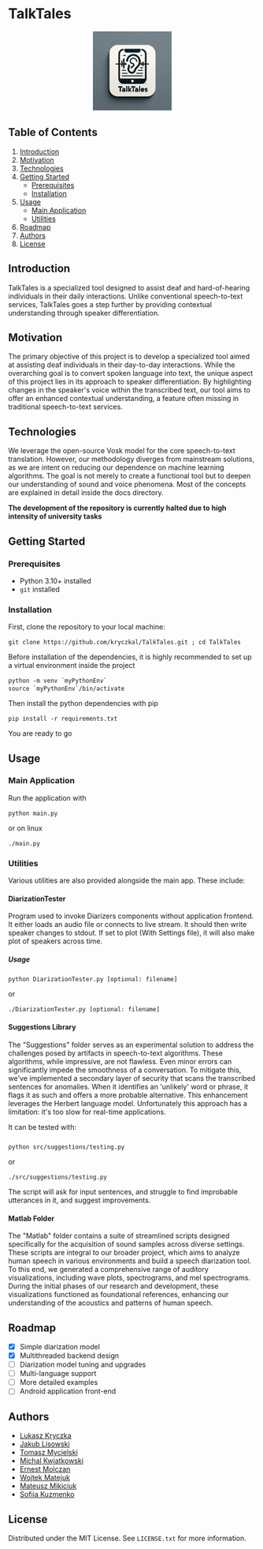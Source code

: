 
# TalkTales

<div align="center">
<img src="assets/logo_full.png" alt="Logo" width="160" height="160">
</div>

## Table of Contents
1. [Introduction](#introduction)
2. [Motivation](#motivation)
3. [Technologies](#technologies)
4. [Getting Started](#getting-started)
    - [Prerequisites](#prerequisites)
    - [Installation](#installation)
5. [Usage](#usage)
    - [Main Application](#main-application)
    - [Utilities](#utilities)
6. [Roadmap](#roadmap)
7. [Authors](#authors)
8. [License](#license)
## Introduction

TalkTales is a specialized tool designed to assist deaf and hard-of-hearing individuals in their daily interactions. 
Unlike conventional speech-to-text services, TalkTales goes a step further by providing contextual understanding through speaker differentiation.

## Motivation
The primary objective of this project is to develop a specialized tool aimed at assisting deaf individuals in their 
day-to-day interactions. While the overarching goal is to convert spoken language into text, 
the unique aspect of this project lies in its approach to speaker differentiation.
By highlighting changes in the speaker's voice within the transcribed text, our tool aims to offer an 
enhanced contextual understanding, a feature often missing in traditional speech-to-text services.

## Technologies
We leverage the open-source Vosk model for the core speech-to-text translation. 
However, our methodology diverges from mainstream solutions, as we are intent on reducing our dependence on machine learning algorithms. 
The goal is not merely to create a functional tool but to deepen our understanding of sound and voice phenomena. 
Most of the concepts are explained in detail inside the docs directory.

**The development of the repository is currently halted due to high intensity of university tasks**

## Getting Started

### Prerequisites

- Python 3.10+ installed
- `git` installed

### Installation

First, clone the repository to your local machine:
```shell
git clone https://github.com/kryczkal/TalkTales.git ; cd TalkTales
```

Before installation of the dependencies, it is highly recommended to set up a virtual environment inside the project
```shell
python -m venv `myPythonEnv`
source `myPythonEnv`/bin/activate
```
Then install the python dependencies with pip
```shell
pip install -r requirements.txt
```

You are ready to go

## Usage
### Main Application
Run the application with

```shell
python main.py
```

or on linux

```shell
./main.py
```

### Utilities
Various utilities are also provided alongside the main app.
These include:
#### DiarizationTester
Program used to invoke Diarizers components without application frontend. 
It either loads an audio file or connects to live stream. It should then write speaker changes to stdout.
If set to plot (With Settings file), it will also make plot of speakers across time.

##### Usage
```shell
python DiarizationTester.py [optional: filename]
```
or

```shell
./DiarizationTester.py [optional: filename]
```
#### Suggestions Library
The "Suggestions" folder serves as an experimental solution to address the challenges posed by artifacts in speech-to-text algorithms. These algorithms, while impressive, are not flawless. Even minor errors can significantly impede the smoothness of a conversation. To mitigate this, we've implemented a secondary layer of security that scans the transcribed sentences for anomalies. When it identifies an 'unlikely' word or phrase, it flags it as such and offers a more probable alternative. This enhancement leverages the Herbert language model. Unfortunately this approach has a limitation: it's too slow for real-time applications.

It can be tested with:
##### 
```shell
python src/suggestions/testing.py
```
or
```shell
./src/suggestions/testing.py
```
The script will ask for input sentences, and struggle to find improbable utterances in it, and suggest improvements.
#### Matlab Folder
The "Matlab" folder contains a suite of streamlined scripts designed specifically for the acquisition of sound samples across diverse settings. These scripts are integral to our broader project, which aims to analyze human speech in various environments and build a speech diarization tool. To this end, we generated a comprehensive range of auditory visualizations, including wave plots, spectrograms, and mel spectrograms. During the initial phases of our research and development, these visualizations functioned as foundational references, enhancing our understanding of the acoustics and patterns of human speech.

## Roadmap

- [x] Simple diarization model
- [x] Multithreaded backend design
- [ ] Diarization model tuning and upgrades
- [ ] Multi-language support
- [ ] More detailed examples
- [ ] Android application front-end

## Authors

- [Lukasz Kryczka](https://github.com/kryczkal)
- [Jakub Lisowski](https://github.com/Jlisowskyy)
- [Tomasz Mycielski](https://github.com/Al-Gor1thm)
- [Michal Kwiatkowski](https://github.com/KwiatkowskiML)
- [Ernest Molczan](https://github.com/molczane)
- [Wojtek Matejuk](https://github.com/WojciechMat)
- [Mateusz Mikiciuk](https://github.com/chefxxx)
- [Sofiia Kuzmenko](https://youtu.be/dQw4w9WgXcQ)

## License

Distributed under the MIT License. See `LICENSE.txt` for more information.
